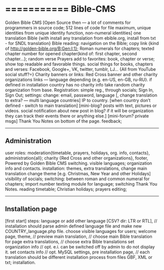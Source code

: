 ===========
 Bible-CMS
===========

Golden Bible  CMS [Open Source then — a lot of comments for programmers in source code; 512 lines of code for file maximum, unique identities from unique identity function, non-numeral identities]
one translation Bible {with install any translation from ebible.org, install from txt - for SNDL translation}
Bible reading: navigation on the Bible; copy link {kind of http://golden-bible.org/B:Gen:I:1}; Roman numerals for chapters; texted chapter number for opened chapter{kind of: first chapter, second chapter…}; random verse
Prayers
add to favorites: book, chapter or verse; show top readable and favorable things.
social things for books, chapters and verses: Facebook, Google+, VK, twitter, tumblr, LJ… {All from YouTube social stuff?=}
Charity banners or links: Red Cross banner and other charity organizations links — language depending {e.g. en-US, en-GB, ru-RU}. 
			if defined in installation country has no charity info take random charity organization from base.
Registration: simple reg., through socials;
Sign In, Sign Out;
settings: change: email, password, language [, change translation to extra? — multi language countries]
IP to country. [when country don’t defined - switch to main translation]
[mini-blog? posts with text, pictures or videos.
social notification about new post in blog? 
if it will be organization they can track their events there or anything else.]
[mini-forum? private msgs]
Thank You Notes on bottom of the page.
feedback;

--------------
Administration
--------------
user roles: moderation{timetable, prayers, holidays, org. info, contacts}, administration{all};
charity {Red Cross and other organizations}, footer, Powered by Golden Bible CMS switching.
visible languages;
organization info and contacts.
installation: themes, extra translations, change main translation
change theme [e.g. Christmas, New Year and other Holidays]
visibility of socials;
switching: between roman and common numeral for chapters; import number texting module for language; switching Thank You Notes.
reading timetable; Christian holidays; prayers editing;

-----------------
Installation page
-----------------
[first start]
steps: language 
or add other language [CSV? dir: LTR or RTL], // installation should parse admin defined language file and make new COUNTRY_language.php file.
choose visible languages for users;
welcome page, 
theme, // preview
main translation, // choose main Bible translation for page
extra translations, // choose extra Bible translations
set organization info // opt. e.i. can be switched off by admin to do not display it.
set contacts info // opt. 
MySQL settings, pre installation page, 
// each translation should be different installation process from files GBF, XML or txt;
installation.
